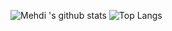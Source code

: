 <div style="justify-content: space-between;">
  
![Mehdi 's github stats](https://github-readme-stats.vercel.app/api?username=MoulatiMehdi&show_icons=true) 
  ![Top Langs](https://github-readme-stats.vercel.app/api/top-langs/?username=MoulatiMehdi&layout=compact)
</div>

  
  
